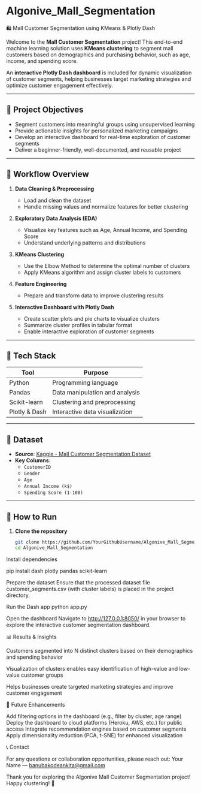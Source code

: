 # Algonive_Mall_Segmentation  
🛍️ Mall Customer Segmentation using KMeans & Plotly Dash

Welcome to the **Mall Customer Segmentation** project! This end-to-end machine learning solution uses **KMeans clustering** to segment mall customers based on demographics and purchasing behavior, such as age, income, and spending score.

An **interactive Plotly Dash dashboard** is included for dynamic visualization of customer segments, helping businesses target marketing strategies and optimize customer engagement effectively.

---

## 🎯 Project Objectives

- Segment customers into meaningful groups using unsupervised learning  
- Provide actionable insights for personalized marketing campaigns  
- Develop an interactive dashboard for real-time exploration of customer segments  
- Deliver a beginner-friendly, well-documented, and reusable project

---

## 🧠 Workflow Overview

1. **Data Cleaning & Preprocessing**  
   - Load and clean the dataset  
   - Handle missing values and normalize features for better clustering  

2. **Exploratory Data Analysis (EDA)**  
   - Visualize key features such as Age, Annual Income, and Spending Score  
   - Understand underlying patterns and distributions  

3. **KMeans Clustering**  
   - Use the Elbow Method to determine the optimal number of clusters  
   - Apply KMeans algorithm and assign cluster labels to customers  

4. **Feature Engineering**  
   - Prepare and transform data to improve clustering results  

5. **Interactive Dashboard with Plotly Dash**  
   - Create scatter plots and pie charts to visualize clusters  
   - Summarize cluster profiles in tabular format  
   - Enable interactive exploration of customer segments

---

## 🧪 Tech Stack

| Tool             | Purpose                          |
|------------------|---------------------------------|
| Python           | Programming language             |
| Pandas           | Data manipulation and analysis  |
| Scikit-learn     | Clustering and preprocessing    |
| Plotly & Dash    | Interactive data visualization  |

---

## 📂 Dataset

- **Source**: [Kaggle - Mall Customer Segmentation Dataset](https://www.kaggle.com/datasets/vjchoudhary7/customer-segmentation-tutorial)  
- **Key Columns**:  
  - `CustomerID`  
  - `Gender`  
  - `Age`  
  - `Annual Income (k$)`  
  - `Spending Score (1-100)`

---

## 🚀 How to Run

1. **Clone the repository**  
   ```bash
   git clone https://github.com/YourGithubUsername/Algonive_Mall_Segmentation.git
   cd Algonive_Mall_Segmentation

   
Install dependencies

pip install dash plotly pandas scikit-learn


Prepare the dataset
Ensure that the processed dataset file customer_segments.csv (with cluster labels) is placed in the project directory.

Run the Dash app
python app.py


Open the dashboard
Navigate to http://127.0.0.1:8050/
 in your browser to explore the interactive customer segmentation dashboard.

📊 Results & Insights

Customers segmented into N distinct clusters based on their demographics and spending behavior

Visualization of clusters enables easy identification of high-value and low-value customer groups

Helps businesses create targeted marketing strategies and improve customer engagement

🔮 Future Enhancements

Add filtering options in the dashboard (e.g., filter by cluster, age range)
Deploy the dashboard to cloud platforms (Heroku, AWS, etc.) for public access
Integrate recommendation engines based on customer segments
Apply dimensionality reduction (PCA, t-SNE) for enhanced visualization

📞 Contact

For any questions or collaboration opportunities, please reach out:
Your Name — banubakodeankita@gmail.com

Thank you for exploring the Algonive Mall Customer Segmentation project!
Happy clustering! 🎉

